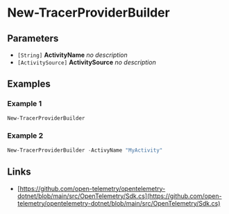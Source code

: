 # New-TracerProviderBuilder



## Parameters

- `[String]` **ActivityName**
  _no description_
- `[ActivitySource]` **ActivitySource**
  _no description_
## Examples

### Example 1

```powershell
New-TracerProviderBuilder
```
### Example 2

```powershell
New-TracerProviderBuilder -ActivyName "MyActivity"
```
## Links

- [https://github.com/open-telemetry/opentelemetry-dotnet/blob/main/src/OpenTelemetry/Sdk.cs](https://github.com/open-telemetry/opentelemetry-dotnet/blob/main/src/OpenTelemetry/Sdk.cs)
